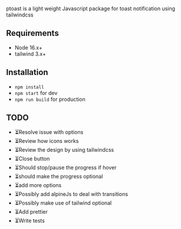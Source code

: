 ptoast is a light weight Javascript package for toast notification using tailwindcss

## Requirements
- Node 16.x+
- tailwind 3.x+

## Installation
- `npm install`
- `npm start` for dev
- ``npm run build`` for production

## TODO

- ⏳Resolve issue with options
- ⏳Review how icons works
- ⏳Review the design by using tailwindcss
- ⏳Close button
- ⏳Should stop/pause the progress if hover
- ⏳should make the progress optional
- ⏳add more options
- ⏳Possibly add alpineJs to deal with transitions
- ⏳Possibly make use of tailwind optional
- ⏳Add prettier
- ⏳Write tests